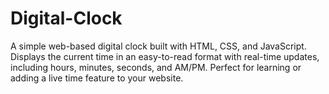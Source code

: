 # Digital-Clock
A simple web-based digital clock built with HTML, CSS, and JavaScript. Displays the current time in an easy-to-read format with real-time updates, including hours, minutes, seconds, and AM/PM. Perfect for learning or adding a live time feature to your website.
